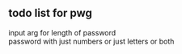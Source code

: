 ## todo list for pwg
input arg for length of password\
password with just numbers or just letters or both
